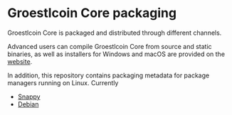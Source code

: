 Groestlcoin Core packaging
=======

Groestlcoin Core is packaged and distributed through different channels.

Advanced users can compile Groestlcoin Core from source and static binaries, as well as installers for Windows and macOS are
provided on the [website](https://groestlcoin.org).

In addition, this repository contains packaging metadata for package managers running on Linux. Currently

* [Snappy](/snap)
* [Debian](/debian)
